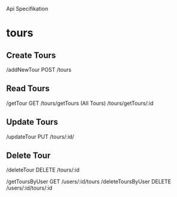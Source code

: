 Api Specifikation

# tours

## Create Tours

/addNewTour POST /tours

## Read Tours

/getTour GET /tours/getTours (All Tours)
/tours/getTours/:id

## Update Tours

/updateTour PUT /tours/:id/

## Delete Tour

/deleteTour DELETE /tours/:id

/getToursByUser GET /users/:id/tours
/deleteToursByUser DELETE /users/:id/tours/:id
